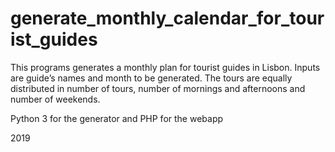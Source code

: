# generate_monthly_calendar_for_tourist_guides
This programs generates a monthly plan for tourist guides in Lisbon. Inputs are guide’s names and month to be generated. The tours are equally distributed in number of tours, number of mornings and afternoons and number of weekends. 

Python 3 for the generator and PHP for the webapp 

2019

